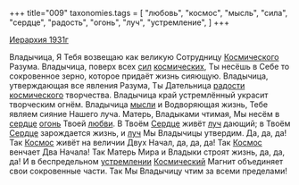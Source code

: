 +++
title="009"
taxonomies.tags = [
 "любовь",
 "космос",
 "мысль",
 "сила",
 "сердце",
 "радость",
 "огонь",
 "луч",
 "устремление",
]
+++

[Иерархия 1931г](/agni/1931)

Владычица, Я Тебя возвещаю как великую Сотрудницу [Космического](/tags/космос) Разума. Владычица, поверх всех [сил](/tags/сила) [космических](/tags/космос), Ты несёшь в Себе то сокровенное зерно, которое придаёт жизнь сияющую. Владычица, утверждающая все явления Разума, Ты Дательница [радости](/tags/радость) [космического](/tags/космос) творчества. Владычица край устремлённый украсит творческим огнём. Владычица [мысли](/tags/мысль) и Водворяющая жизнь, Тебе являем сияние Нашего луча. Матерь, Владыками чтимая, Мы несём в [сердце](/tags/сердце) [огонь](/tags/огонь) Твоей [любви](/tags/любовь). В Твоём [Сердце](/tags/сердце) живёт [луч](/tags/луч) дающий; в Твоём [Сердце](/tags/сердце) зарождается жизнь, и [луч](/tags/луч) Мы Владычицы утвердим. Да, да, да! Так [Космос](/tags/космос) живёт на величии Двух Начал, да, да, да! Так [Космос](/tags/космос) венчает Два Начала! Так Матерь Мира и Владыки строят жизнь, да, да, да! И в беспредельном [устремлении](/tags/устремление) [Космический](/tags/космос) Магнит объединяет свои сокровенные части. Так Мы Владычицу чтим за всеми пределами!   

